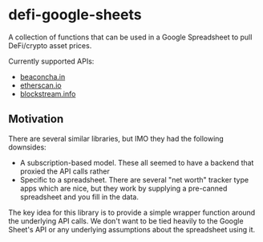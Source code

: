 # defi-google-sheets

A collection of functions that can be used in a Google Spreadsheet to pull DeFi/crypto asset prices. 

Currently supported APIs:

* [beaconcha.in](https://beaconcha.in)
* [etherscan.io](https://etherscan.io)
* [blockstream.info](https://blockstream.info)

## Motivation

There are several similar libraries, but IMO they had the following downsides:

* A subscription-based model.  These all seemed to have a backend that proxied the API calls rather 
* Specific to a spreadsheet.  There are several "net worth" tracker type apps which are nice, but they work by supplying a pre-canned spreadsheet and you fill in the data.  

The key idea for this library is to provide a simple wrapper function around the underlying API calls.  We don't want to be tied heavily to the Google Sheet's API or any underlying assumptions about the spreadsheet using it.
